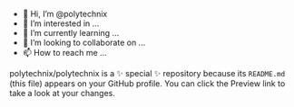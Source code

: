 - 👋 Hi, I’m @polytechnix
- 👀 I’m interested in ...
- 🌱 I’m currently learning ...
- 💞️ I’m looking to collaborate on ...
- 📫 How to reach me ...

polytechnix/polytechnix is a ✨ special ✨ repository because its `README.md` (this file) appears on your GitHub profile.
You can click the Preview link to take a look at your changes.

